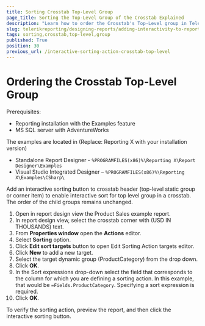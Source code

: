 ```yaml
---
title: Sorting Crosstab Top-Level Group
page_title: Sorting the Top-Level Group of the Crosstab Explained
description: "Learn how to order the Crosstab's Top-Level group in Telerik Reporting through the Sorting Action."
slug: telerikreporting/designing-reports/adding-interactivity-to-reports/actions/sorting-action/sorting-crosstab-top-level-group
tags: sorting,crosstab,top-level,group
published: True
position: 30
previous_url: /interactive-sorting-action-crosstab-top-level
---
```


# Ordering the Crosstab Top-Level Group

Prerequisites:

* Reporting installation with the Examples feature
* MS SQL server with AdventureWorks

The examples are located in (Replace: Reporting X with your installation version)

* Standalone Report Designer - `%PROGRAMFILES(x86)%\Reporting X\Report Designer\Examples`
* Visual Studio Integrated Designer – `%PROGRAMFILES(x86)%\Reporting X\Examples\CSharp\`

Add an interactive sorting button to crosstab header (top-level static group or corner item) to enable interactive sort for top level group in a crosstab. The order of the child groups remains unchanged.

1. Open in report design view the Product Sales example report.
1. In report design view, select the crosstab corner with (USD IN THOUSANDS) text.
1. From __Properties window__ open the __Actions__ editor.
1. Select __Sorting__ option.
1. Click __Edit sort targets__ button to open Edit Sorting Action targets editor.
1. Click __New__ to add a new target.
1. Select the target dynamic group (ProductCategory) from the drop down.
1. Click __OK__.
1. In the Sort expressions drop-down select the field that corresponds to the column for which you are defining a sorting action. In this example, that would be `=Fields.ProductCategory`. Specifying a sort expression is required.
1. Click __OK__.

To verify the sorting action, preview the report, and then click the interactive sorting button.
